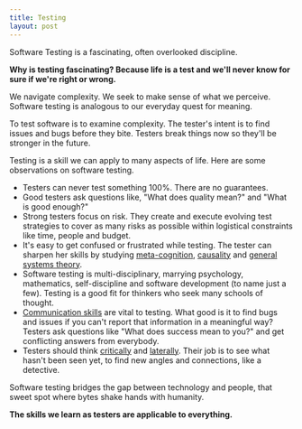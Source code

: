 ```yaml
---
title: Testing
layout: post
---
```

Software Testing is a fascinating, often overlooked discipline.

**Why is testing fascinating?  Because life is a test and we'll never know for sure if we're right or wrong.**

We navigate complexity. We seek to make sense of what we perceive. Software testing is analogous to our everyday quest for meaning.

To test software is to examine complexity.  The tester's intent is to find issues and bugs before they bite. Testers break things now so they'll be stronger in the future.

Testing is a skill we can apply to many aspects of life.  Here are some observations on software testing.

  - Testers can never test something 100%.  There are no guarantees.
  - Good testers ask questions like, "What does quality mean?" and "What is good enough?"
  - Strong testers focus on risk.  They create and execute evolving test strategies to cover as many risks as possible within logistical constraints like time, people and budget.
  - It's easy to get confused or frustrated while testing. The tester can sharpen her skills by studying [meta-cognition]({{site.url}}/metacognition), [causality]({{site.url}}/causality) and [general systems theory]({{site.url}}/book-notes/an-introduction-to-general-systems-thinking).
  - Software testing is multi-disciplinary, marrying  psychology, mathematics, self-discipline and software development (to name just a few). Testing is a good fit for thinkers who seek many schools of thought.
  - [Communication skills]({{site.url}}/have-a-point) are vital to testing.  What good is it to find bugs and issues if you can't report that information in a meaningful way? Testers ask questions like "What does success mean to you?" and get conflicting answers from everybody.
  - Testers should think [critically]({{site.url}}/book-notes/tools-of-critical-thinking) and [laterally]({{site.url}}/lateral-thinking). Their job is to see what hasn't been seen yet, to find new angles and connections, like a detective.

Software testing bridges the gap between technology and people, that sweet spot where bytes shake hands with humanity.

**The skills we learn as testers are applicable to everything.**
